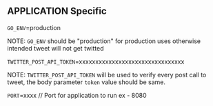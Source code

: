## APPLICATION Specific

`GO_ENV`=production

NOTE: `GO_ENV` should be "production" for production uses otherwise intended tweet will not get twitted

`TWITTER_POST_API_TOKEN`=xxxxxxxxxxxxxxxxxxxxxxxxxxxxxxxx

NOTE: `TWITTER_POST_API_TOKEN` will be used to verify every post call to tweet, the body parameter `token` value should be same.

`PORT`=xxxx // Port for application to run ex - 8080
